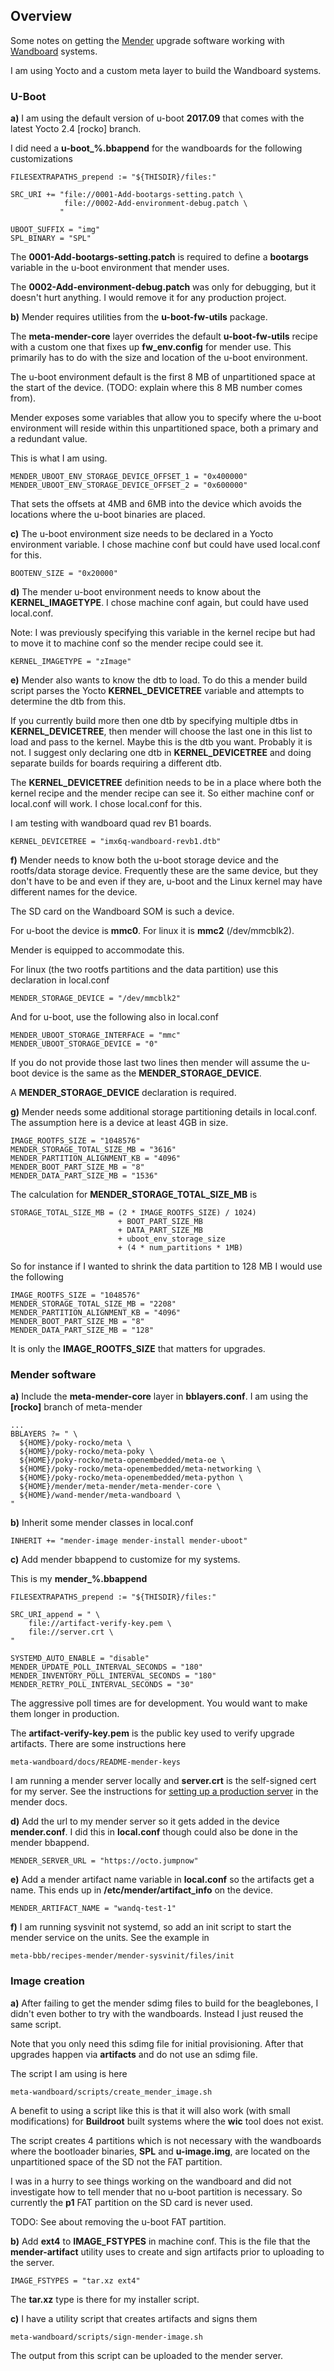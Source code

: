 ## Overview

Some notes on getting the [Mender][mender-io] upgrade software working with [Wandboard][wandboard-org] systems. 

I am using Yocto and a custom meta layer to build the Wandboard systems.

### U-Boot

**a)** I am using the default version of u-boot **2017.09** that comes with the latest Yocto 2.4 [rocko] branch. 

I did need a **u-boot\_%.bbappend** for the wandboards for the following customizations

    FILESEXTRAPATHS_prepend := "${THISDIR}/files:"

    SRC_URI += "file://0001-Add-bootargs-setting.patch \
                file://0002-Add-environment-debug.patch \
               "

    UBOOT_SUFFIX = "img"
    SPL_BINARY = "SPL"

The **0001-Add-bootargs-setting.patch** is required to define a **bootargs** variable in the u-boot environment that mender uses.

The **0002-Add-environment-debug.patch** was only for debugging, but it doesn't hurt anything. I would remove it for any production project.


**b)** Mender requires utilities from the **u-boot-fw-utils** package. 

The **meta-mender-core** layer overrides the default **u-boot-fw-utils** recipe with a custom one that fixes up **fw_env.config** for mender use. This primarily has to do with the size and location of the u-boot environment.

The u-boot environment default is the first 8 MB of unpartitioned space at the start of the device. (TODO: explain where this 8 MB number comes from).

Mender exposes some variables that allow you to specify where the u-boot environment will reside within this unpartitioned space, both a primary and a redundant value.

This is what I am using.

    MENDER_UBOOT_ENV_STORAGE_DEVICE_OFFSET_1 = "0x400000"
    MENDER_UBOOT_ENV_STORAGE_DEVICE_OFFSET_2 = "0x600000"

That sets the offsets at 4MB and 6MB into the device which avoids the locations where the u-boot binaries are placed.


**c)** The u-boot environment size needs to be declared in a Yocto environment variable. I chose machine conf but could have used local.conf for this.

    BOOTENV_SIZE = "0x20000"


**d)** The mender u-boot environment needs to know about the **KERNEL\_IMAGETYPE**. I chose machine conf again, but could have used local.conf. 

Note: I was previously specifying this variable in the kernel recipe but had to move it to machine conf so the mender recipe could see it.

    KERNEL_IMAGETYPE = "zImage"


**e)** Mender also wants to know the dtb to load. To do this a mender build script parses the Yocto **KERNEL\_DEVICETREE** variable and attempts to determine the dtb from this. 

If you currently build more then one dtb by specifying multiple dtbs in **KERNEL\_DEVICETREE**, then mender will choose the last one in this list to load and pass to the kernel. Maybe this is the dtb you want. Probably it is not. I suggest only declaring one dtb in **KERNEL\_DEVICETREE** and doing separate builds for boards requiring a different dtb.

The **KERNEL\_DEVICETREE** definition needs to be in a place where both the kernel recipe and the mender recipe can see it. So either machine conf or local.conf will work. I chose local.conf for this.

I am testing with wandboard quad rev B1 boards.

    KERNEL_DEVICETREE = "imx6q-wandboard-revb1.dtb"

**f)** Mender needs to know both the u-boot storage device and the rootfs/data storage device. Frequently these are the same device, but they don't have to be and even if they are, u-boot and the Linux kernel may have different names for the device.

The SD card on the Wandboard SOM is such a device.

For u-boot the device is **mmc0**. For linux it is **mmc2** (/dev/mmcblk2).

Mender is equipped to accommodate this.

For linux (the two rootfs partitions and the data partition) use this declaration in local.conf

    MENDER_STORAGE_DEVICE = "/dev/mmcblk2"

And for u-boot, use the following also in local.conf

    MENDER_UBOOT_STORAGE_INTERFACE = "mmc"
    MENDER_UBOOT_STORAGE_DEVICE = "0"

If you do not provide those last two lines then mender will assume the u-boot device is the same as the **MENDER\_STORAGE\_DEVICE**.

A **MENDER\_STORAGE\_DEVICE** declaration is required.

**g)** Mender needs some additional storage partitioning details in local.conf. The assumption here is a  device at least 4GB in size.

    IMAGE_ROOTFS_SIZE = "1048576"
    MENDER_STORAGE_TOTAL_SIZE_MB = "3616"
    MENDER_PARTITION_ALIGNMENT_KB = "4096"
    MENDER_BOOT_PART_SIZE_MB = "8"
    MENDER_DATA_PART_SIZE_MB = "1536"

The calculation for **MENDER\_STORAGE\_TOTAL\_SIZE\_MB** is

    STORAGE_TOTAL_SIZE_MB = (2 * IMAGE_ROOTFS_SIZE) / 1024) 
                            + BOOT_PART_SIZE_MB
                            + DATA_PART_SIZE_MB
                            + uboot_env_storage_size
                            + (4 * num_partitions * 1MB)

So for instance if I wanted to shrink the data partition to 128 MB I would use the following   

    IMAGE_ROOTFS_SIZE = "1048576"
    MENDER_STORAGE_TOTAL_SIZE_MB = "2208"
    MENDER_PARTITION_ALIGNMENT_KB = "4096"
    MENDER_BOOT_PART_SIZE_MB = "8"
    MENDER_DATA_PART_SIZE_MB = "128"

It is only the **IMAGE\_ROOTFS\_SIZE** that matters for upgrades.

### Mender software

**a)** Include the **meta-mender-core** layer in **bblayers.conf**. I am using the **[rocko]** branch of meta-mender

    ...
    BBLAYERS ?= " \
      ${HOME}/poky-rocko/meta \
      ${HOME}/poky-rocko/meta-poky \
      ${HOME}/poky-rocko/meta-openembedded/meta-oe \
      ${HOME}/poky-rocko/meta-openembedded/meta-networking \
      ${HOME}/poky-rocko/meta-openembedded/meta-python \
      ${HOME}/mender/meta-mender/meta-mender-core \
      ${HOME}/wand-mender/meta-wandboard \
    "

**b)** Inherit some mender classes in local.conf
  
    INHERIT += "mender-image mender-install mender-uboot"

**c)** Add mender bbappend to customize for my systems. 

This is my **mender_%.bbappend**
  
    FILESEXTRAPATHS_prepend := "${THISDIR}/files:"

    SRC_URI_append = " \
        file://artifact-verify-key.pem \
        file://server.crt \
    "

    SYSTEMD_AUTO_ENABLE = "disable"
    MENDER_UPDATE_POLL_INTERVAL_SECONDS = "180"
    MENDER_INVENTORY_POLL_INTERVAL_SECONDS = "180"
    MENDER_RETRY_POLL_INTERVAL_SECONDS = "30"

The aggressive poll times are for development. You would want to make them longer in production.
  
The **artifact-verify-key.pem** is the public key used to verify upgrade artifacts. There are some instructions here

    meta-wandboard/docs/README-mender-keys
	 
I am running a mender server locally and **server.crt** is the self-signed cert for my server. See the instructions for [setting up a production server][mender-prod-server-doc] in the mender docs.
  
**d)** Add the url to my mender server so it gets added in the device **mender.conf**. I did this in **local.conf** though could also be done in the mender bbappend.
	 
    MENDER_SERVER_URL = "https://octo.jumpnow"


**e)** Add a mender artifact name variable in **local.conf** so the artifacts get a name. This ends up in **/etc/mender/artifact_info** on the device.

    MENDER_ARTIFACT_NAME = "wandq-test-1"


**f)** I am running sysvinit not systemd, so add an init script to start the mender service on the units. See the example in 

    meta-bbb/recipes-mender/mender-sysvinit/files/init

	 
### Image creation

**a)** After failing to get the mender sdimg files to build for the beaglebones, I didn't even bother to try with the wandboards. Instead I just reused the same script. 

Note that you only need this sdimg file for initial provisioning. After that upgrades happen via **artifacts** and do not use an sdimg file.

The script I am using is here

    meta-wandboard/scripts/create_mender_image.sh

A benefit to using a script like this is that it will also work (with small modifications) for **Buildroot** built systems where the **wic** tool does not exist.

The script creates 4 partitions which is not necessary with the wandboards where the bootloader binaries, **SPL** and **u-image.img**, are located on the unpartitioned space of the SD not the FAT partition.

I was in a hurry to see things working on the wandboard and did not investigate how to tell mender that no u-boot partition is necessary. So currently the **p1** FAT partition on the SD card is never used.

TODO: See about removing the u-boot FAT partition.


**b)** Add **ext4** to **IMAGE_FSTYPES** in machine conf. This is the file that the **mender-artifact** utility uses to create and sign artifacts prior to uploading to the server.

    IMAGE_FSTYPES = "tar.xz ext4"

The **tar.xz** type is there for my installer script.

**c)** I have a utility script that creates artifacts and signs them

    meta-wandboard/scripts/sign-mender-image.sh

The output from this script can be uploaded to the mender server.	 
 
[mender-io]: https://mender.io/	 
[mender-prod-server-doc]: https://docs.mender.io/1.3/administration/production-installation
[wandboard-org]: https://www.wandboard.org/	